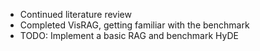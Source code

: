 - Continued literature review
- Completed VisRAG, getting familiar with the benchmark 
- TODO: Implement a basic RAG and benchmark HyDE